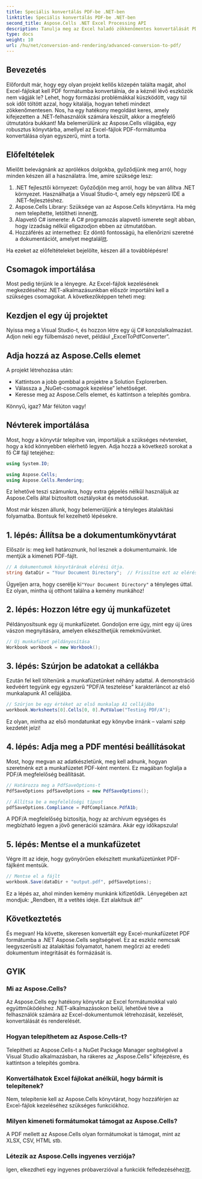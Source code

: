 ```yaml
---
title: Speciális konvertálás PDF-be .NET-ben
linktitle: Speciális konvertálás PDF-be .NET-ben
second_title: Aspose.Cells .NET Excel Processing API
description: Tanulja meg az Excel haladó zökkenőmentes konvertálását PDF-be a .NET Aspose.Cells segítségével. Kövesse lépésenkénti útmutatónkat.
type: docs
weight: 10
url: /hu/net/conversion-and-rendering/advanced-conversion-to-pdf/
---
```

## Bevezetés

Előfordult már, hogy egy olyan projekt kellős közepén találta magát, ahol Excel-fájlokat kell PDF formátumba konvertálnia, de a kéznél lévő eszközök nem vágják le? Lehet, hogy formázási problémákkal küszködött, vagy túl sok időt töltött azzal, hogy kitalálja, hogyan teheti mindezt zökkenőmentesen. Nos, ha egy hatékony megoldást keres, amely kifejezetten a .NET-felhasználók számára készült, akkor a megfelelő útmutatóra bukkant! Ma belemerülünk az Aspose.Cells világába, egy robusztus könyvtárba, amellyel az Excel-fájlok PDF-formátumba konvertálása olyan egyszerű, mint a torta. 

## Előfeltételek

Mielőtt belevágnánk az aprólékos dolgokba, győződjünk meg arról, hogy minden készen áll a használatra. Íme, amire szüksége lesz:

1. .NET fejlesztői környezet: Győződjön meg arról, hogy be van állítva .NET környezet. Használhatja a Visual Studio-t, amely egy népszerű IDE a .NET-fejlesztéshez.
2.  Aspose.Cells Library: Szüksége van az Aspose.Cells könyvtárra. Ha még nem telepítette, letöltheti innen[itt](https://releases.aspose.com/cells/net/).
3. Alapvető C# ismerete: A C# programozás alapvető ismerete segít abban, hogy izzadság nélkül eligazodjon ebben az útmutatóban.
4.  Hozzáférés az internethez: Ez döntő fontosságú, ha ellenőrizni szeretné a dokumentációt, amelyet megtalál[itt](https://reference.aspose.com/cells/net/). 

Ha ezeket az előfeltételeket bejelölte, készen áll a továbblépésre!

## Csomagok importálása

Most pedig térjünk le a lényegre. Az Excel-fájlok kezelésének megkezdéséhez .NET-alkalmazásunkban először importálni kell a szükséges csomagokat. A következőképpen teheti meg:

## Kezdjen el egy új projektet

Nyissa meg a Visual Studio-t, és hozzon létre egy új C# konzolalkalmazást. Adjon neki egy fülbemászó nevet, például „ExcelToPdfConverter”.

## Adja hozzá az Aspose.Cells elemet

A projekt létrehozása után:
- Kattintson a jobb gombbal a projektre a Solution Explorerben.
- Válassza a „NuGet-csomagok kezelése” lehetőséget.
- Keresse meg az Aspose.Cells elemet, és kattintson a telepítés gombra. 

Könnyű, igaz? Már félúton vagy!

## Névterek importálása

Most, hogy a könyvtár telepítve van, importáljuk a szükséges névtereket, hogy a kód könnyebben elérhető legyen. Adja hozzá a következő sorokat a fő C# fájl tetejéhez:

```csharp
using System.IO;

using Aspose.Cells;
using Aspose.Cells.Rendering;
```

Ez lehetővé teszi számunkra, hogy extra gépelés nélkül használjuk az Aspose.Cells által biztosított osztályokat és metódusokat.

Most már készen állunk, hogy belemerüljünk a tényleges átalakítási folyamatba. Bontsuk fel kezelhető lépésekre. 

## 1. lépés: Állítsa be a dokumentumkönyvtárat

Először is: meg kell határoznunk, hol lesznek a dokumentumaink. Ide mentjük a kimeneti PDF-fájlt. 

```csharp
// A dokumentumok könyvtárának elérési útja.
string dataDir = "Your Document Directory";  // Frissítse ezt az elérési utat az adott könyvtárhoz
```

 Ügyeljen arra, hogy cserélje ki`"Your Document Directory"` a tényleges úttal. Ez olyan, mintha új otthont találna a kemény munkához!

## 2. lépés: Hozzon létre egy új munkafüzetet

Példányosítsunk egy új munkafüzetet. Gondoljon erre úgy, mint egy új üres vászon megnyitására, amelyen elkészíthetjük remekművünket.

```csharp
// Új munkafüzet példányosítása
Workbook workbook = new Workbook();
```

## 3. lépés: Szúrjon be adatokat a cellákba

Ezután fel kell töltenünk a munkafüzetünket néhány adattal. A demonstráció kedvéért tegyünk egy egyszerű "PDF/A tesztelése" karakterláncot az első munkalapunk A1 cellájába. 

```csharp
// Szúrjon be egy értéket az első munkalap A1 cellájába
workbook.Worksheets[0].Cells[0, 0].PutValue("Testing PDF/A");
```

Ez olyan, mintha az első mondatunkat egy könyvbe írnánk – valami szép kezdetét jelzi!

## 4. lépés: Adja meg a PDF mentési beállításokat

Most, hogy megvan az adatkészletünk, meg kell adnunk, hogyan szeretnénk ezt a munkafüzetet PDF-ként menteni. Ez magában foglalja a PDF/A megfelelőség beállítását. 

```csharp
// Határozza meg a PdfSaveOptions-t
PdfSaveOptions pdfSaveOptions = new PdfSaveOptions();

// Állítsa be a megfelelőségi típust
pdfSaveOptions.Compliance = PdfCompliance.PdfA1b;
```

A PDF/A megfelelőség biztosítja, hogy az archívum egységes és megbízható legyen a jövő generációi számára. Akár egy időkapszula!

## 5. lépés: Mentse el a munkafüzetet

Végre itt az ideje, hogy gyönyörűen elkészített munkafüzetünket PDF-fájlként mentsük. 

```csharp
// Mentse el a fájlt
workbook.Save(dataDir + "output.pdf", pdfSaveOptions);
```

Ez a lépés az, ahol minden kemény munkánk kifizetődik. Lényegében azt mondjuk: „Rendben, itt a vetítés ideje. Ezt alakítsuk át!”

## Következtetés

És megvan! Ha követte, sikeresen konvertált egy Excel-munkafüzetet PDF formátumba a .NET Aspose.Cells segítségével. Ez az eszköz nemcsak leegyszerűsíti az átalakítási folyamatot, hanem megőrzi az eredeti dokumentum integritását és formázását is.

## GYIK

### Mi az Aspose.Cells?
Az Aspose.Cells egy hatékony könyvtár az Excel formátumokkal való együttműködéshez .NET-alkalmazásokon belül, lehetővé téve a felhasználók számára az Excel-dokumentumok létrehozását, kezelését, konvertálását és renderelését.

### Hogyan telepíthetem az Aspose.Cells-t?
Telepítheti az Aspose.Cells-t a NuGet Package Manager segítségével a Visual Studio alkalmazásban, ha rákeres az „Aspose.Cells” kifejezésre, és kattintson a telepítés gombra.

### Konvertálhatok Excel fájlokat anélkül, hogy bármit is telepítenek?
Nem, telepítenie kell az Aspose.Cells könyvtárat, hogy hozzáférjen az Excel-fájlok kezeléséhez szükséges funkciókhoz.

### Milyen kimeneti formátumokat támogat az Aspose.Cells?
A PDF mellett az Aspose.Cells olyan formátumokat is támogat, mint az XLSX, CSV, HTML stb.

### Létezik az Aspose.Cells ingyenes verziója?
Igen, elkezdheti egy ingyenes próbaverzióval a funkciók felfedezéséhez[itt](https://releases.aspose.com/).